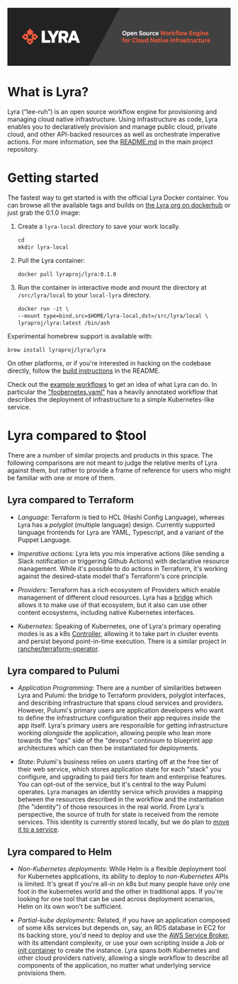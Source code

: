 ![Lyra logo](assets/lyrabanner.png)

# What is Lyra?
Lyra (“lee-ruh”) is an open source workflow engine for provisioning and managing cloud native infrastructure. Using infrastructure as code, Lyra enables you to declaratively provision and manage public cloud, private cloud, and other API-backed resources as well as orchestrate imperative actions. For more information, see the [README.md](https://github.com/lyraproj/lyra) in the main project repository.

# Getting started

The fastest way to get started is with the official Lyra Docker container. You can browse all the available tags and builds on [the Lyra org on dockerhub](https://hub.docker.com/r/lyraproj/lyra) or just grab the 0.1.0 image: 

1. Create a `lyra-local` directory to save your work locally. 

   ```
   cd
   mkdir lyra-local
   ```

2. Pull the Lyra container:

   ```
   docker pull lyraproj/lyra:0.1.0
   ```

3. Run the container in interactive mode and mount the directory at `/src/lyra/local` to your `local-lyra` directory.

   ```
   docker run -it \
   --mount type=bind,src=$HOME/lyra-local,dst=/src/lyra/local \
   lyraproj/lyra:latest /bin/ash
   ```

Experimental homebrew support is available with:

```
brew install lyraproj/lyra/lyra
```

On other platforms, or if you're interested in hacking on the codebase directly, follow the [build instructions](https://github.com/lyraproj/lyra#build) in the README.

Check out the [example workflows](https://github.com/lyraproj/lyra/tree/master/workflows) to get an idea of what Lyra can do. In particular the ["foobernetes.yaml"](https://github.com/lyraproj/lyra/blob/master/workflows/foobernetes.yaml) has a heavily annotated workflow that describes the deployment of infrastructure to a simple Kubernetes-like service.

# Lyra compared to $tool

There are a number of similar projects and products in this space. The following comparisons are not meant to judge the relative merits of Lyra against them, but rather to provide a frame of reference for users who might be familiar with one or more of them.

## Lyra compared to Terraform

- *Language:* Terraform is tied to HCL (Hashi Config Language), whereas Lyra has a _polyglot_ (multiple language) design. Currently supported language frontends for Lyra are YAML, Typescript, and a variant of the Puppet Language.

- *Imperative actions:* Lyra lets you mix imperative actions (like sending a Slack notification or triggering Github Actions) with declarative resource management. While it's possible to do actions in Terraform, it's working against the desired-state model that's Terraform's core principle.

- *Providers:* Terraform has a rich ecosystem of Providers which enable management of different cloud resources. Lyra has a [bridge](https://github.com/lyraproj/terraform-bridge) which allows it to make use of that ecosystem, but it also can use other content ecosystems, including native Kubernetes interfaces.

- *Kubernetes*: Speaking of Kubernetes, one of Lyra's primary operating modes is as a k8s [Controller](https://github.com/lyraproj/lyra#deploying-workflows-with-kubernetes), allowing it to take part in cluster events and persist beyond point-in-time execution. There is a similar project in [rancher/terraform-operator](https://github.com/rancher/terraform-operator).

## Lyra compared to Pulumi

- *Application Programming*: There are a number of similarities between Lyra and Pulumi: the bridge to Terraform providers, polyglot interfaces, and describing infrastructure that spans cloud services and providers. However, Pulumi's primary users are application developers who want to define the infrastructure configuration their app requires *inside* the app itself. Lyra's primary users are responsible for getting infrastructure working *alongside* the application, allowing people who lean more towards the "ops" side of the "devops" continuum to blueprint app architectures which can then be instantiated for deployments.

- *State*: Pulumi's business relies on users starting off at the free tier of their web service, which stores application state for each "stack" you configure, and upgrading to paid tiers for team and enterprise features. You can opt-out of the service, but it's central to the way Pulumi operates. Lyra manages an identity service which provides a mapping between the resources described in the workflow and the instantiation (the "identity") of those resources in the real world. From Lyra's perspective, the source of truth for state is received from the remote services. This identity is currently stored locally, but we do plan to [move it to a service](https://github.com/lyraproj/lyra/issues/57).

## Lyra compared to Helm

- *Non-Kubernetes deployments*: While Helm is a flexible deployment tool for Kubernetes applications, its ability to deploy to _non-Kubernetes_ APIs is limited. It's great if you're all-in on k8s but many people have only one foot in the kubernetes world and the other in traditional apps. If you're looking for one tool that can be used across deployment scenarios, Helm on its own won't be sufficient.

- *Partial-kube deployments*:  Related, if you have an application composed of some k8s services but depends on, say, an RDS database in EC2 for its backing store, you'd need to deploy and use the [AWS Service Broker](https://aws.amazon.com/partners/servicebroker/), with its attendant complexity, or use your own scripting inside a Job or [init container](https://kubernetes.io/docs/concepts/workloads/pods/init-containers/) to create the instance. Lyra spans both Kubernetes and other cloud providers natively, allowing a single workflow to describe all components of the application, no matter what underlying service provisions them.
